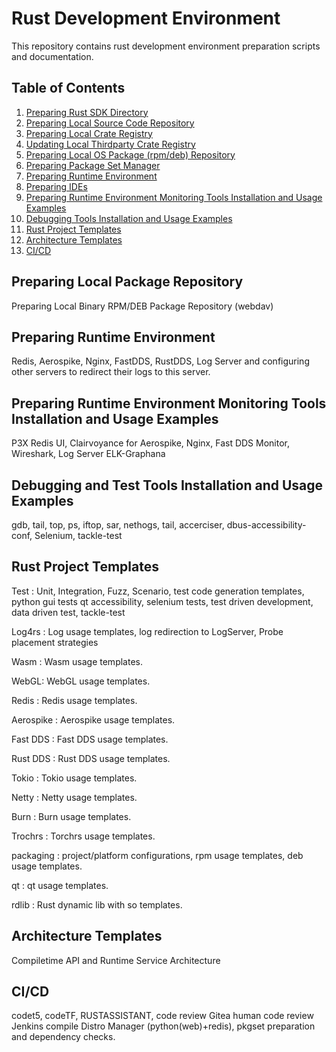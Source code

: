 # Rust Development Environment
This repository contains rust development environment preparation scripts and documentation.

## Table of Contents

1. [Preparing Rust SDK Directory](doc/01.preparing-rust-sdk-directory/)
2. [Preparing Local Source Code Repository](doc/02.preparing-local-source-code-repository/)  
2. [Preparing Local Crate Registry](doc/03.preparing-local-crate-registry/)
4. [Updating Local Thirdparty Crate Registry](doc/04.updating-local-thirdparty-crate-registry/)
5. [Preparing Local OS Package (rpm/deb) Repository](doc/05.preparing-local-package-repository/)
6. [Preparing Package Set Manager](#preparing-local-package-repository)
7. [Preparing Runtime Environment](#preparing-runtime-environment)
7. [Preparing IDEs](#preparing-runtime-environment)
8. [Preparing Runtime Environment Monitoring Tools Installation and Usage Examples](#Preparing-Runtime-Environment-Monitoring-Tools-Installation-and-Usage-Examples)
9. [Debugging Tools Installation and Usage Examples](#Debugging-Tools-Installation-and-Usage-Examples)
10. [Rust Project Templates](#Rust-Project-Templates)
11. [Architecture Templates](#Architecture-Templates)
12. [CI/CD](#ci-cd)


## Preparing Local Package Repository
Preparing Local Binary RPM/DEB Package Repository (webdav)

## Preparing Runtime Environment
Redis, Aerospike, Nginx, FastDDS, RustDDS, Log Server and configuring other servers to redirect their logs to  this server.

## Preparing Runtime Environment Monitoring Tools Installation and Usage Examples
P3X Redis UI, Clairvoyance for Aerospike, Nginx, Fast DDS Monitor, Wireshark, Log Server ELK-Graphana

## Debugging and Test Tools Installation and Usage Examples
gdb, tail, top, ps, iftop, sar, nethogs, tail, accerciser, dbus-accessibility-conf, Selenium, tackle-test
 
## Rust Project Templates
Test : Unit, Integration, Fuzz, Scenario, test code generation templates, python gui tests qt accessibility, selenium tests, test driven development, data driven test, tackle-test

Log4rs : Log usage templates, log redirection to LogServer, Probe placement strategies 

Wasm : Wasm usage templates.

WebGL: WebGL usage templates.

Redis : Redis usage templates.

Aerospike : Aerospike usage templates.

Fast DDS : Fast DDS usage templates.

Rust DDS : Rust DDS usage templates.

Tokio : Tokio usage templates.

Netty : Netty usage templates.

Burn : Burn usage templates.

Trochrs : Torchrs usage templates.

packaging : project/platform configurations, rpm usage templates, deb usage templates.

qt : qt usage templates.

rdlib : Rust dynamic lib with so templates.

## Architecture Templates
Compiletime API and Runtime Service Architecture 

## CI/CD
codet5, codeTF, RUSTASSISTANT,  code review
Gitea human code review
Jenkins compile
Distro Manager (python(web)+redis), pkgset preparation and dependency checks.





